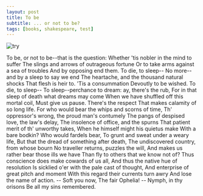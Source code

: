 ```yaml
---
layout: post
title: To be
subtitle: ... or not to be?
tags: [books, shakespeare, test]
---
```

![try](\img\avatar-icon.png)

To be, or not to be--that is the question:
Whether 'tis nobler in the mind to suffer
The slings and arrows of outrageous fortune
Or to take arms against a sea of troubles
And by opposing end them. To die, to sleep--
No more--and by a sleep to say we end
The heartache, and the thousand natural shocks
That flesh is heir to. 'Tis a consummation
Devoutly to be wished. To die, to sleep--
To sleep--perchance to dream: ay, there's the rub,
For in that sleep of death what dreams may come
When we have shuffled off this mortal coil,
Must give us pause. There's the respect
That makes calamity of so long life.
For who would bear the whips and scorns of time,
Th' oppressor's wrong, the proud man's contumely
The pangs of despised love, the law's delay,
The insolence of office, and the spurns
That patient merit of th' unworthy takes,
When he himself might his quietus make
With a bare bodkin? Who would fardels bear,
To grunt and sweat under a weary life,
But that the dread of something after death,
The undiscovered country, from whose bourn
No traveller returns, puzzles the will,
And makes us rather bear those ills we have
Than fly to others that we know not of?
Thus conscience does make cowards of us all,
And thus the native hue of resolution
Is sicklied o'er with the pale cast of thought,
And enterprise of great pitch and moment
With this regard their currents turn awry
And lose the name of action. -- Soft you now,
The fair Ophelia! -- Nymph, in thy orisons
Be all my sins remembered.
